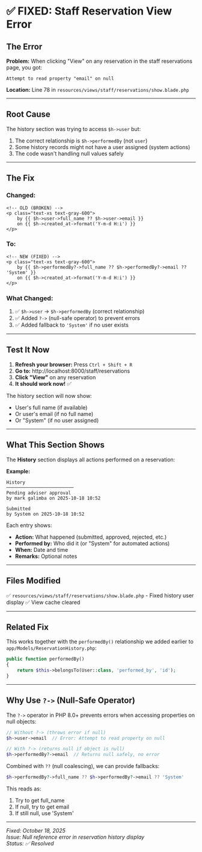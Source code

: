 # ✅ FIXED: Staff Reservation View Error

## The Error

**Problem:** When clicking "View" on any reservation in the staff reservations page, you got:

```
Attempt to read property "email" on null
```

**Location:** Line 78 in `resources/views/staff/reservations/show.blade.php`

---

## Root Cause

The history section was trying to access `$h->user` but:

1. The correct relationship is `$h->performedBy` (not `user`)
2. Some history records might not have a user assigned (system actions)
3. The code wasn't handling null values safely

---

## The Fix

### **Changed:**

```blade
<!-- OLD (BROKEN) -->
<p class="text-xs text-gray-600">
    by {{ $h->user->full_name ?? $h->user->email }}
    on {{ $h->created_at->format('Y-m-d H:i') }}
</p>
```

### **To:**

```blade
<!-- NEW (FIXED) -->
<p class="text-xs text-gray-600">
    by {{ $h->performedBy?->full_name ?? $h->performedBy?->email ?? 'System' }}
    on {{ $h->created_at->format('Y-m-d H:i') }}
</p>
```

### **What Changed:**

1. ✅ `$h->user` → `$h->performedBy` (correct relationship)
2. ✅ Added `?->` (null-safe operator) to prevent errors
3. ✅ Added fallback to `'System'` if no user exists

---

## Test It Now

1. **Refresh your browser:** Press `Ctrl + Shift + R`
2. **Go to:** http://localhost:8000/staff/reservations
3. **Click "View"** on any reservation
4. **It should work now!** ✅

The history section will now show:

-   User's full name (if available)
-   Or user's email (if no full name)
-   Or "System" (if no user assigned)

---

## What This Section Shows

The **History** section displays all actions performed on a reservation:

**Example:**

```
History
─────────────────────────
Pending adviser approval
by mark galimba on 2025-10-18 10:52

Submitted
by System on 2025-10-18 10:52
```

Each entry shows:

-   **Action:** What happened (submitted, approved, rejected, etc.)
-   **Performed by:** Who did it (or "System" for automated actions)
-   **When:** Date and time
-   **Remarks:** Optional notes

---

## Files Modified

✅ `resources/views/staff/reservations/show.blade.php` - Fixed history user display
✅ View cache cleared

---

## Related Fix

This works together with the `performedBy()` relationship we added earlier to `app/Models/ReservationHistory.php`:

```php
public function performedBy()
{
    return $this->belongsTo(User::class, 'performed_by', 'id');
}
```

---

## Why Use `?->` (Null-Safe Operator)

The `?->` operator in PHP 8.0+ prevents errors when accessing properties on null objects:

```php
// Without ?-> (throws error if null)
$h->user->email  // Error: Attempt to read property on null

// With ?-> (returns null if object is null)
$h->performedBy?->email  // Returns null safely, no error
```

Combined with `??` (null coalescing), we can provide fallbacks:

```php
$h->performedBy?->full_name ?? $h->performedBy?->email ?? 'System'
```

This reads as:

1. Try to get full_name
2. If null, try to get email
3. If still null, use 'System'

---

_Fixed: October 18, 2025_  
_Issue: Null reference error in reservation history display_  
_Status: ✅ Resolved_
